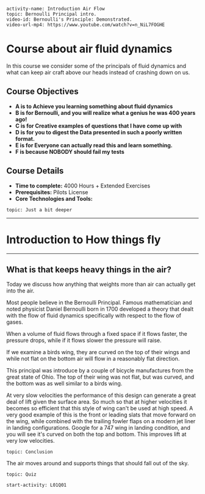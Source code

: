 ```c-lms
activity-name: Introduction Air Flow
topic: Bernoulli Principal intro.
video-id: Bernoulli's Principle: Demonstrated.
video-url-mp4: https://www.youtube.com/watch?v=n_NiL7FOGHE
```

# Course about air fluid dynamics

In this course we consider some of the principals of fluid dynamics and what can keep air craft above our heads instead of crashing down on us. 


## Course Objectives

* **A is to Achieve you learning something about fluid dynamics**
* **B is for Bernoulli, and you will realize what a genius he was 400 years ago!**
* **C is for Creative examples of questions that I have come up with**
* **D is for you to digest the Data presented in such a poorly written format.**
* **E is for Everyone can actually read this and learn something.**
* **F is because NOBODY should fail my tests**


## Course Details

* **Time to complete:** 4000 Hours + Extended Exercises
* **Prerequisites:** Pilots License
* **Core Technologies and Tools:** 

```c-lms
topic: Just a bit deeper
```
---
# Introduction to How things fly
---

## What is that keeps heavy things in the air?

Today we discuss how anything that weights more than air can actually get into the air. 

Most people believe in the Bernoulli Principal.  Famous mathematician and noted physicist Daniel Bernoulli born in 1700 developed a theory that dealt with the flow of fluid dynamics specifically with respect to the flow of gases. 

When a volume of fluid flows through a fixed space if it flows faster, the pressure drops, while if it flows slower the pressure will raise.

If we examine a birds wing, they are curved on the top of their wings and while not flat on the bottom air will flow in a reasonably flat direction.   

This principal was introduce by a couple of bicycle manufactures from the great state of Ohio. The top of their wing was not flat, but was curved, and the bottom was as well similar to a birds wing.

At very slow velocities the performance of this design can generate a great deal of lift given the surface area.  So much so that at higher velocities it becomes so efficient that this style of wing can't be used at high speed.  A very good example of this is the front or leading slats that move forward on the wing, while combined with the trailing fowler flaps on a modern jet liner in landing configurations.  Google for a 747 wing in landing condition, and you will see it's curved on both the top and bottom.  This improves lift at very low velocities.

```c-lms
topic: Conclusion
```
The air moves around and supports things that should fall out of the sky.

```c-lms
topic: Quiz
```

```c-lms
start-activity: L01Q01
```